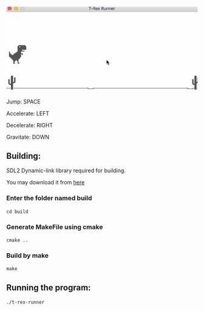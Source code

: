![demo](demo/t-rex-demo.gif)

Jump: SPACE

Accelerate: LEFT

Decelerate: RIGHT

Gravitate: DOWN


## Building:

SDL2 Dynamic-link library required for building.

You may download it from [here](https://www.libsdl.org/download-2.0.php "SDL2")


### Enter the folder named build

 
	cd build


### Generate MakeFile using cmake


	cmake ..


### Build by make

	make



## Running the program:

	./t-rex-runner
